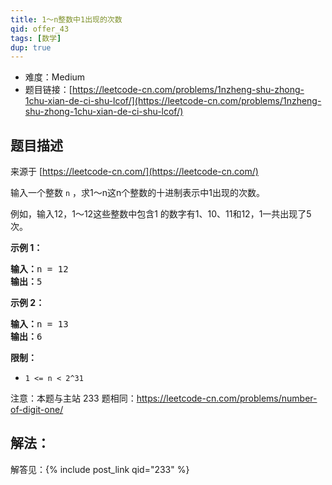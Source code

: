 ```yaml
---
title: 1～n整数中1出现的次数
qid: offer_43
tags: [数学]
dup: true
---
```



- 难度：Medium
- 题目链接：[https://leetcode-cn.com/problems/1nzheng-shu-zhong-1chu-xian-de-ci-shu-lcof/](https://leetcode-cn.com/problems/1nzheng-shu-zhong-1chu-xian-de-ci-shu-lcof/)


## 题目描述

来源于 [https://leetcode-cn.com/](https://leetcode-cn.com/)

<p>输入一个整数 <code>n</code> ，求1～n这n个整数的十进制表示中1出现的次数。</p>

<p>例如，输入12，1～12这些整数中包含1 的数字有1、10、11和12，1一共出现了5次。</p>



<p><strong>示例 1：</strong></p>

<pre><strong>输入：</strong>n = 12
<strong>输出：</strong>5
</pre>

<p><strong>示例 2：</strong></p>

<pre><strong>输入：</strong>n = 13
<strong>输出：</strong>6</pre>



<p><strong>限制：</strong></p>

<ul>
	<li><code>1 &lt;= n &lt;&nbsp;2^31</code></li>
</ul>

<p>注意：本题与主站 233 题相同：<a href="https://leetcode-cn.com/problems/number-of-digit-one/">https://leetcode-cn.com/problems/number-of-digit-one/</a></p>


## 解法：

解答见：{% include post_link qid="233" %}